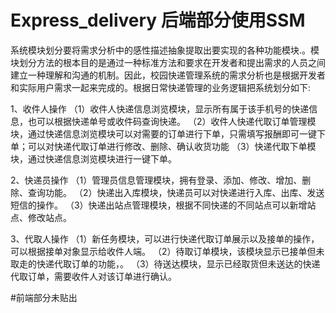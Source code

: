 # Express_delivery 后端部分使用SSM

系统模块划分要将需求分析中的感性描述抽象提取出要实现的各种功能模块.。模块划分方法的根本目的是通过一种标准方法和要求在开发者和提出需求的人员之间建立一种理解和沟通的机制。因此，校园快递管理系统的需求分析也是根据开发者和实际用户需求一起来完成的。根据日常快递管理的业务逻辑把系统划分如下:


1、收件人操作
（1）收件人快递信息浏览模块，显示所有属于该手机号的快递信息，也可以根据快递单号或收件码查询快递。
（2）收件人快递代取订单管理模块，通过快递信息浏览模块可以对需要的订单进行下单，只需填写报酬即可一键下单；可以对快递代取订单进行修改、删除、确认收货功能
（3）快递代取下单模块，通过快递信息浏览模块进行一键下单。


2、快递员操作
（1）管理员信息管理模块，拥有登录、添加、修改、增加、删除、查询功能。
（2）快递出入库模块，快递员可以对快递进行入库、出库、发送短信的操作。
（3）快递出站点管理模块，根据不同快递的不同站点可以新增站点、修改站点。


3、代取人操作
（1）新任务模块，可以进行快递代取订单展示以及接单的操作，可以根据接单对象显示给收件人端。
（2）待取订单模块，该模块显示已接单但未取走的快递代取订单的功能，。
（3）待送达模块，显示已经取货但未送达的快递代取订单，需要收件人对该订单进行确认。

#前端部分未贴出
